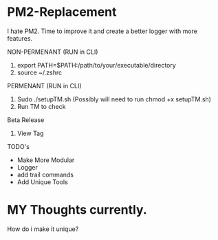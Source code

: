 # PM2-Replacement
I hate PM2. Time to improve it and create a better logger with more features.

NON-PERMENANT (RUN in CLI)
1. export PATH=$PATH:/path/to/your/executable/directory
2. source ~/.zshrc

PERMENANT (RUN in CLI)
1. Sudo ./setupTM.sh (Possibly will need to run chmod +x setupTM.sh)
2. Run TM to check

Beta Release
1. View Tag

TODO's
- Make More Modular
- Logger
- add trail commands
- Add Unique Tools

# MY Thoughts currently.
How do i make it unique?
